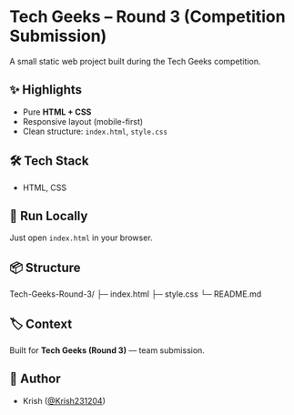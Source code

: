 # Tech Geeks – Round 3 (Competition Submission)

A small static web project built during the Tech Geeks competition.

## ✨ Highlights
- Pure **HTML + CSS**
- Responsive layout (mobile-first)
- Clean structure: `index.html`, `style.css`

## 🛠️ Tech Stack
- HTML, CSS

## 🚀 Run Locally
Just open `index.html` in your browser.

## 📦 Structure
Tech-Geeks-Round-3/
 ├─ index.html
 ├─ style.css
 └─ README.md

 
 ## 🏷️ Context
Built for **Tech Geeks (Round 3)** — team submission.

## 👤 Author
- Krish ([@Krish231204](https://github.com/Krish231204))
